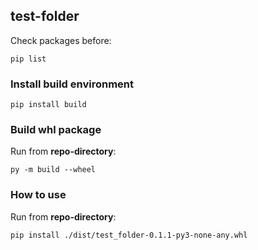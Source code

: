 ## test-folder

Check packages before: 
```
pip list
```

### Install build environment
```
pip install build
```

### Build whl package
Run from **repo-directory**:
```
py -m build --wheel
```

### How to use
Run from **repo-directory**:
```
pip install ./dist/test_folder-0.1.1-py3-none-any.whl
```
